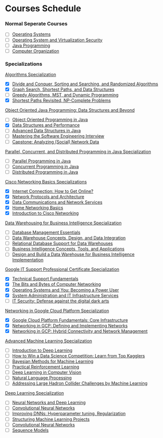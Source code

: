 # Courses Schedule

### Normal Seperate Courses
- [ ] <a href="">Operating Systems</a></br>
- [ ] <a href="">Operating System and Virtualization Security</a></br>
- [ ] <a href="">Java Programming</a></br>
- [ ] <a href="">Computer Organization</a></br>

### Specializations 
<a href="">Algorithms Specialization</a></br>
- [x] <a href="https://www.coursera.org/account/accomplishments/verify/FBVCY8ZHKCWP">Divide and Conquer, Sorting and Searching, and Randomized Algorithms</a></br>
- [x] <a href="https://www.coursera.org/account/accomplishments/verify/JLJMDPMQMXGL">Graph Search, Shortest Paths, and Data Structures</a></br>
- [ ] <a href="">Greedy Algorithms, MST, and Dynamic Programming</a></br>
- [x] <a href="https://www.coursera.org/account/accomplishments/certificate/3DWPVYZPYWQD">Shortest Paths Revisited, NP-Complete Problems </a></br>

<a href="">Object Oriented Java Programming: Data Structures and Beyond</a></br>
- [ ] <a href="">Object Oriented Programming in Java</a></br>
- [x] <a href="">Data Structures and Performance</a></br>
- [ ] <a href="">Advanced Data Structures in Java</a></br>
- [ ] <a href="">Mastering the Software Engineering Interview</a></br>
- [ ] <a href="">Capstone: Analyzing (Social) Network Data</a></br>

<a href="">Parallel, Concurrent, and Distributed Programming in Java Specialization</a></br>
- [ ] <a href="">Parallel Programming in Java</a></br>
- [ ] <a href="">Concurrent Programming in Java</a></br>
- [ ] <a href="">Distributed Programming in Java</a></br>

<a href="https://www.coursera.org/account/accomplishments/specialization/JJSTGADPBKXU">Cisco Networking Basics Specializations</a></br>
- [x] <a href="https://www.coursera.org/account/accomplishments/verify/893CXHXRNJAY">Internet Connection: How to Get Online?</a></br>
- [x] <a href="https://www.coursera.org/account/accomplishments/verify/RXKFVLL8QS8E">Network Protocols and Architecture</a></br>
- [x] <a href="https://www.coursera.org/account/accomplishments/verify/CSLNDYGY9DZP">Data Communications and Network Services</a></br>
- [x] <a href="https://www.coursera.org/account/accomplishments/verify/PYB4TVFQTTSQ">Home Networking Basics</a></br>
- [x] <a href="https://www.coursera.org/account/accomplishments/verify/88MBUUTZPJUF">Introduction to Cisco Networking</a></br>

<a href="">Data Warehousing for Business Intelligence Specialization</a></br>
- [ ] <a href="">Database Management Essentials</a></br>
- [ ] <a href="">Data Warehouse Concepts, Design, and Data Integration</a></br>
- [ ] <a href="">Relational Database Support for Data Warehouses</a></br>
- [ ] <a href="">Business Intelligence Concepts, Tools, and Applications</a></br>
- [ ] <a href="">Design and Build a Data Warehouse for Business Intelligence Implementation</a></br>

<a href="">Google IT Support Professional Certificate Specialization</a></br>
- [x] <a href="https://www.coursera.org/account/accomplishments/verify/B25C57E3GV3L">Technical Support Fundamentals</a></br>
- [x] <a href="https://www.coursera.org/account/accomplishments/verify/T3VJ8H6E2FK8">The Bits and Bytes of Computer Networking</a></br>
- [x] <a href="https://www.coursera.org/account/accomplishments/verify/MT8QHFZ9EJ3N">Operating Systems and You: Becoming a Power User</a></br>
- [x] <a href="https://www.coursera.org/account/accomplishments/verify/ZBXUUX4X43CJ">System Administration and IT Infrastructure Services</a></br>
- [ ] <a href="">IT Security: Defense against the digital dark arts</a></br>

<a href="">Networking in Google Cloud Platform Specialization</a></br>
- [x] <a href="https://www.coursera.org/account/accomplishments/verify/EG7QKYTQQLGG">Google Cloud Platform Fundamentals: Core Infrastructure</a></br>
- [x] <a href="">Networking in GCP: Defining and Implementing Networks</a></br>
- [x] <a href="https://www.coursera.org/account/accomplishments/certificate/GAKT6MUZCT7J">Networking in GCP: Hybrid Connectivity and Network Management</a></br>

<a href="">Advanced Machine Learning Specialization</a></br>
- [ ] <a href="">Introduction to Deep Learning</a></br>
- [ ] <a href="">How to Win a Data Science Competition: Learn from Top Kagglers</a></br>
- [ ] <a href="">Bayesian Methods for Machine Learning</a></br>
- [ ] <a href="">Practical Reinforcement Learning</a></br>
- [ ] <a href="">Deep Learning in Computer Vision</a></br>
- [ ] <a href="">Natural Language Processing</a></br>
- [ ] <a href="">Addressing Large Hadron Collider Challenges by Machine Learning</a></br>

<a href="">Deep Learning Specialization</a></br>
- [ ] <a href="https://www.coursera.org/account/accomplishments/verify/7XARUNFKDB6Y">Neural Networks and Deep Learning</a></br>
- [ ] <a href="">Convolutional Neural Networks</a></br>
- [ ] <a href="">Improving DNNs: Hyperparameter tuning, Regularization</a></br>
- [ ] <a href="">Structuring Machine Learning Projects</a></br>
- [ ] <a href="">Convolutional Neural Networks</a></br>
- [ ] <a href="">Sequence Models</a></br>
